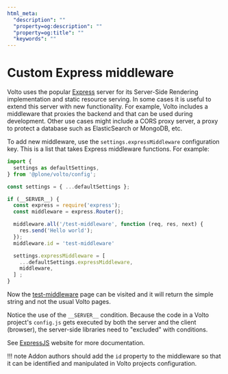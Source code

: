 ```yaml
---
html_meta:
  "description": ""
  "property=og:description": ""
  "property=og:title": ""
  "keywords": ""
---
```


# Custom Express middleware

Volto uses the popular [Express](https://expressjs.com/) server for its
Server-Side Rendering implementation and static resource serving.  In some
cases it is useful to extend this server with new functionality. For example,
Volto includes a middleware that proxies the backend and that can be used
during development. Other use cases might include a CORS proxy server, a proxy
to protect a database such as ElasticSearch or MongoDB, etc.

To add new middleware, use the ``settings.expressMiddleware`` configuration
key. This is a list that takes Express middleware functions.  For example:

```js
import {
  settings as defaultSettings,
} from '@plone/volto/config';

const settings = { ...defaultSettings };

if (__SERVER__) {
  const express = require('express');
  const middleware = express.Router();

  middleware.all('/test-middleware', function (req, res, next) {
    res.send('Hello world');
  });
  middleware.id = 'test-middleware'

  settings.expressMiddleware = [
    ...defaultSettings.expressMiddleware,
    middleware,
  ] ;
}
```

Now the [test-middleware](http://localhost:3000/test-middleware) page can be
visited and it will return the simple string and not the usual Volto pages.

Notice the use of the ``__SERVER__`` condition. Because the code in a Volto
project's ``config.js`` gets executed by both the server and the client
(browser), the server-side libraries need to "excluded" with conditions.

See [ExpressJS](https://expressjs.com/) website for more documentation.

!!! note
    Addon authors should add the ``id`` property to the middleware so that it
    can be identified and manipulated in Volto projects configuration.
